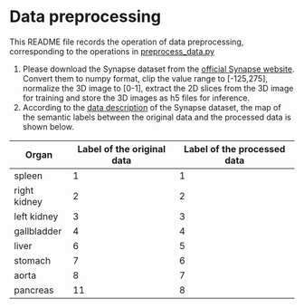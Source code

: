 # Data preprocessing
This README file records the operation of data preprocessing, corresponding to the operations in [preprocess_data.py](preprocess_data.py)
1. Please download the Synapse dataset from the [official Synapse website](https://www.synapse.org/#!Synapse:syn3193805/wiki/). Convert them to numpy format, clip the value range to \[-125,275\], normalize the 3D image to \[0-1\], extract the 2D slices from the 3D image for training and store the 3D images as h5 files for inference.
2. According to the [data description](https://www.synapse.org/#!Synapse:syn3193805/wiki/217789) of the Synapse dataset, the map of the semantic labels between the original data and the processed data is shown below.

Organ | Label of the original data | Label of the processed data
------------ | -------------|----
spleen | 1 | 1
right kidney | 2 | 2
left kidney | 3 | 3
gallbladder | 4 | 4
liver | 6 | 5
stomach | 7 | 6
aorta | 8 | 7
pancreas | 11 | 8
